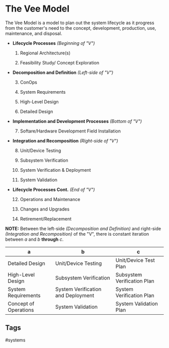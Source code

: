 # The Vee Model 


The Vee Model is a model to plan out the system lifecycle as it progress from the customer's need to the concept, development, production, use, maintenance, and disposal.

* **Lifecycle Processes** *(Beginning of "V")*  
	
	1. Regional Architecture(s)  
	
	2. Feasibility Study/ Concept Exploration

* **Decomposition and Definition** *(Left-side of "V")*  
	
	3. ConOps  
	
	4. System Requirements  
	
	5. High-Level Design  
	
	6. Detailed Design  
	
* **Implementation and Development Processes** *(Bottom of "V")*  
	
	7. Softare/Hardware Development Field Installation

* **Integration and Recomposition** *(Right-side of "V")*  
	
	8. Unit/Device Testing  
		
	9. Subsystem Verification  
	
	10. System Verification & Deployment  
	
	11. System Validation

* **Lifecycle Processes Cont.** *(End of "V")*  
	
	12. Operations and Maintenance  
	
	13. Changes and Upgrades  
	
	14. Retirement/Replacement

**NOTE:** Between the left-side *(Decomposition and Definition)* and right-side *(Integration and Recomposition)* of the "V", there is constant iteration between *a* and *b* **through** *c*.

|a|b|c|
|--|--|--|
| Detailed Design | Unit/Device Testing | Unit/Device Test Plan|
| High-Level Design | Subsystem Verification | Subsystem Verification Plan|
|System Requirements| System Verification and Deployment | System Verification Plan|
|Concept of Operations | System Validation | System Validation Plan|


## Tags
#systems
